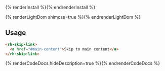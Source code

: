 {% renderInstall %}{% endrenderInstall %}

{% renderLightDom shimcss=true %}{% endrenderLightDom %}

## Usage
```html
<rh-skip-link>
  <a href="#main-content">Skip to main content</a>
</rh-skip-link>
```

{% renderCodeDocs hideDescription=true %}{% endrenderCodeDocs %}
